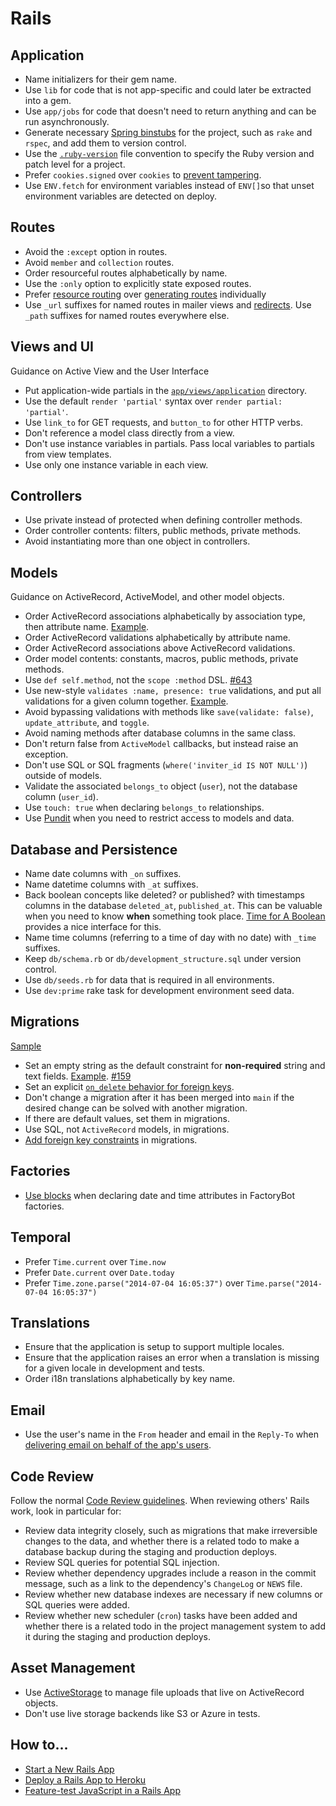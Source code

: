 # Rails

## Application

- Name initializers for their gem name.
- Use `lib` for code that is not app-specific and could later be extracted into a gem.
- Use `app/jobs` for code that doesn't need to return anything and can be run asynchronously.
- Generate necessary [Spring binstubs] for the project, such as `rake` and
  `rspec`, and add them to version control.
- Use the [`.ruby-version`] file convention to specify the Ruby version and patch level for a project.
- Prefer `cookies.signed` over `cookies` to [prevent tampering].
- Use `ENV.fetch` for environment variables instead of `ENV[]`so that unset
  environment variables are detected on deploy.

[spring binstubs]: https://github.com/sstephenson/rbenv/wiki/Understanding-binstubs
[`.ruby-version`]: https://gist.github.com/fnichol/1912050
[prevent tampering]: https://www.bigbinary.com/blog/cookies-on-rails

## Routes

- Avoid the `:except` option in routes.
- Avoid `member` and `collection` routes.
- Order resourceful routes alphabetically by name.
- Use the `:only` option to explicitly state exposed routes.
- Prefer [resource routing] over [generating routes] individually
- Use `_url` suffixes for named routes in mailer views and [redirects]. Use `_path` suffixes for named routes everywhere else.

[resource routing]: https://guides.rubyonrails.org/routing.html#resource-routing-the-rails-default
[generating routes]: https://guides.rubyonrails.org/routing.html#generating-paths-and-urls-from-code
[redirects]: http://www.w3.org/Protocols/rfc2616/rfc2616-sec14.html#sec14.30

## Views and UI

Guidance on Active View and the User Interface

- Put application-wide partials in the [`app/views/application`] directory.
- Use the default `render 'partial'` syntax over `render partial: 'partial'`.
- Use `link_to` for GET requests, and `button_to` for other HTTP verbs.
- Don't reference a model class directly from a view.
- Don't use instance variables in partials. Pass local variables to partials from view templates.
- Use only one instance variable in each view.

[`app/views/application`]: http://railscasts.com/episodes/269-template-inheritance

## Controllers

- Use private instead of protected when defining controller methods.
- Order controller contents: filters, public methods, private methods.
- Avoid instantiating more than one object in controllers.

## Models

Guidance on ActiveRecord, ActiveModel, and other model objects.

- Order ActiveRecord associations alphabetically by association type, then
  attribute name. [Example](/rails/sample.rb#L2-L4).
- Order ActiveRecord validations alphabetically by attribute name.
- Order ActiveRecord associations above ActiveRecord validations.
- Order model contents: constants, macros, public methods, private methods.
- Use `def self.method`, not the `scope :method` DSL. [#643](https://github.com/thoughtbot/guides/pull/643)
- Use new-style `validates :name, presence: true` validations, and put all
  validations for a given column together. [Example](/rails/sample.rb#L6).
- Avoid bypassing validations with methods like `save(validate: false)`,
  `update_attribute`, and `toggle`.
- Avoid naming methods after database columns in the same class.
- Don't return false from `ActiveModel` callbacks, but instead raise an exception.
- Don't use SQL or SQL fragments (`where('inviter_id IS NOT NULL')`) outside of models.
- Validate the associated `belongs_to` object (`user`), not the database column (`user_id`).
- Use `touch: true` when declaring `belongs_to` relationships.
- Use [Pundit][] when you need to restrict access to models and data.

[Pundit]: https://github.com/varvet/pundit

## Database and Persistence

- Name date columns with `_on` suffixes.
- Name datetime columns with `_at` suffixes.
- Back boolean concepts like deleted? or published? with timestamps columns in the database `deleted_at`, `published_at`.
  This can be valuable when you need to know **when** something took place. [Time for A Boolean](https://github.com/calebhearth/time_for_a_boolean) provides a nice interface for this.
- Name time columns (referring to a time of day with no date) with `_time`
  suffixes.
- Keep `db/schema.rb` or `db/development_structure.sql` under version control.
- Use `db/seeds.rb` for data that is required in all environments.
- Use `dev:prime` rake task for development environment seed data.

## Migrations

[Sample](migration.rb)

- Set an empty string as the default constraint for **non-required** string and text
  fields. [Example](migration.rb#L6). [#159](https://github.com/thoughtbot/guides/pull/159)
- Set an explicit [`on_delete` behavior for foreign keys].
- Don't change a migration after it has been merged into `main` if the desired
  change can be solved with another migration.
- If there are default values, set them in migrations.
- Use SQL, not `ActiveRecord` models, in migrations.
- [Add foreign key constraints] in migrations.

[`on_delete` behavior for foreign keys]: http://api.rubyonrails.org/classes/ActiveRecord/ConnectionAdapters/SchemaStatements.html#method-i-add_foreign_key
[add foreign key constraints]: http://thoughtbot.com/blog/referential-integrity-with-foreign-keys

## Factories

- [Use blocks](/ruby/sample_2.rb#L10) when declaring date and time attributes in FactoryBot factories.

## Temporal

- Prefer `Time.current` over `Time.now`
- Prefer `Date.current` over `Date.today`
- Prefer `Time.zone.parse("2014-07-04 16:05:37")` over `Time.parse("2014-07-04
  16:05:37")`

## Translations

- Ensure that the application is setup to support multiple locales.
- Ensure that the application raises an error when a translation is missing for a
  given locale in development and tests.
- Order i18n translations alphabetically by key name.

## Email

- Use the user's name in the `From` header and email in the `Reply-To` when
  [delivering email on behalf of the app's users].

[delivering email on behalf of the app's users]: http://thoughtbot.com/blog/delivering-email-on-behalf-of-users

## Code Review

Follow the normal [Code Review guidelines](/code-review/). When reviewing
others' Rails work, look in particular for:

- Review data integrity closely, such as migrations that make irreversible
  changes to the data, and whether there is a related todo to make a database
  backup during the staging and production deploys.
- Review SQL queries for potential SQL injection.
- Review whether dependency upgrades include a reason in the commit message,
  such as a link to the dependency's `ChangeLog` or `NEWS` file.
- Review whether new database indexes are necessary if new columns or SQL
  queries were added.
- Review whether new scheduler (`cron`) tasks have been added and whether there
  is a related todo in the project management system to add it during the
  staging and production deploys.

## Asset Management

- Use [ActiveStorage] to manage file uploads that live on ActiveRecord objects.
- Don't use live storage backends like S3 or Azure in tests.

[ActiveStorage]: https://guides.rubyonrails.org/active_storage_overview.html

## How to...

- [Start a New Rails App](./how-to/start_a_new_rails_app.md)
- [Deploy a Rails App to Heroku](./how-to/deploy_a_rails_app_to_heroku.md)
- [Feature-test JavaScript in a Rails App](./how-to/feature_test_javascript_in_a_rails_app.md)
